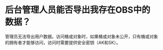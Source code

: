 # 后台管理人员能否导出我存在OBS中的数据？<a name="obs_faq_0040"></a>

管理员无法导出用户数据。访问桶或对象时，如果桶或对象未公开，只有桶或对象的拥有者才能够访问，访问时需要提供安全密钥（AK和SK）。

